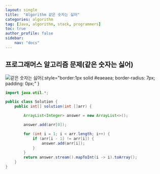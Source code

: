 ```yaml
---
layout: single
title:  "Algorithm 같은 숫자는 싫어"
categories: algorithm
tag: [Java, algorithm, stack, programmers]
toc: true
author_profile: false
sidebar:
    nav: "docs"
---
```

## 프로그래머스 알고리즘 문제(같은 숫자는 싫어)

  ![같은 숫자는 싫어](/image/problem.png){:style="border:1px solid #eaeaea; border-radius: 7px; padding: 0px;" }


```java
import java.util.*;

public class Solution {
    public int[] solution(int []arr) {

        ArrayList<Integer> answer = new ArrayList<>();

        answer.add(arr[0]);

        for (int i = 1; i < arr.length; i++) {
            if (arr[i - 1] != arr[i]) {
                answer.add(arr[i]);
            }
        }
        return answer.stream().mapToInt(i -> i).toArray();
    }
}
```
